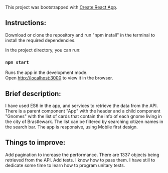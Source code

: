 This project was bootstrapped with [Create React App](https://github.com/facebook/create-react-app).

  ## Instructions:
  
  Download or clone the repository and run "npm install" in the terminal to install the required dependencies.

In the project directory, you can run:

### `npm start`

Runs the app in the development mode.<br />
Open [http://localhost:3000](http://localhost:3000) to view it in the browser.

## Brief description:

I have used ES6 in the app, and services to retrieve the data from the API. There is a parent component "App" with the header and a child component "Gnomes" with the list of cards that contain the info of each gnome living in the city of Brastlewark. The list can be filtered by searching citizen names in the search bar.
The app is responsive, using Mobile first design.

## Things to improve:

Add pagination to increase the performance. There are 1337 objects being retrieved from the API.
Add tests. I know how to pass them. I have still to dedicate some time to learn how to program unitary tests.
